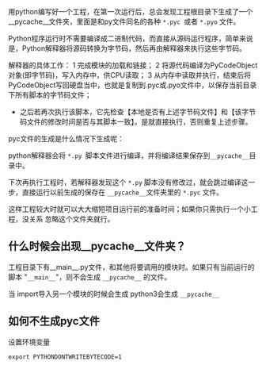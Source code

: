 用python编写好一个工程，在第一次运行后，总会发现工程根目录下生成了一个__pycache__文件夹，里面是和py文件同名的各种 `*.pyc `或者 `*.pyo` 文件。

Python程序运行时不需要编译成二进制代码，而直接从源码运行程序，简单来说是，Python解释器将源码转换为字节码，然后再由解释器来执行这些字节码。

解释器的具体工作：
1 完成模块的加载和链接；
2 将源代码编译为PyCodeObject对象(即字节码)，写入内存中，供CPU读取；
3 从内存中读取并执行，结束后将PyCodeObject写回硬盘当中，也就是复制到.pyc或.pyo文件中，以保存当前目录下所有脚本的字节码文件；

* 之后若再次执行该脚本，它先检查【本地是否有上述字节码文件】和【该字节码文件的修改时间是否与其脚本一致】。是就直接执行，否则重复上述步骤。



pyc文件的生成是什么情况下生成呢：

python解释器会将 `*.py `脚本文件进行编译，并将编译结果保存到`__pycache__`目录中。

下次再执行工程时，若解释器发现这个 `*.py` 脚本没有修改过，就会跳过编译这一步，直接运行以前生成的保存在 `__pycache__`文件夹里的 `*.pyc` 文件。

这样工程较大时就可以大大缩短项目运行前的准备时间；如果你只需执行一个小工程，没关系 忽略这个文件夹就行。

## 什么时候会出现__pycache__文件夹？

工程目录下有__main__.py文件，和其他将要调用的模块时。如果只有当前运行的脚本 "`__main__`"，则不会生成 `__pycache__` 的文件。

当 import导入另一个模块的时候会生成  python3会生成 `__pycache__`


## 如何不生成pyc文件
设置环境变量
```
export PYTHONDONTWRITEBYTECODE=1
```
